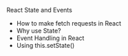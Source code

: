 React State and Events

- How to make fetch requests in React
- Why use State?
- Event Handling in React
- Using this.setState()
